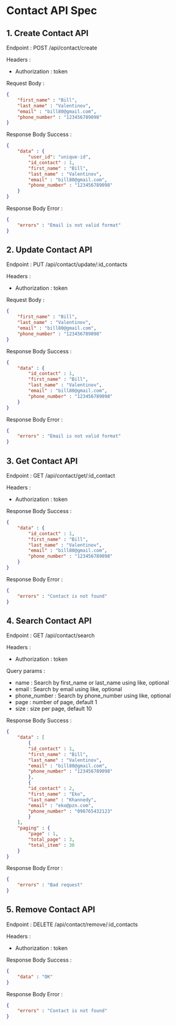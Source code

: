 # Contact API Spec

## 1. Create Contact API

Endpoint : POST /api/contact/create

Headers : 
- Authorization : token

Request Body :

```json
{
    "first_name" : "Bill",
    "last_name" : "Valentinov",
    "email" : "bill80@gmail.com",
    "phone_number" : "123456789098"
}
```

Response Body Success : 

```json
{
    "data" : {
        "user_id": "unique-id",
        "id_contact" : 1,
        "first_name" : "Bill",
        "last_name" : "Valentinov",
        "email" : "bill80@gmail.com",
        "phone_number" : "123456789098"
    }
}
```

Response Body Error :

```json
{
    "errors" : "Email is not valid format"
}
```

## 2. Update Contact API

Endpoint : PUT /api/contact/update/:id_contacts

Headers :
- Authorization : token

Request Body :

```json
{
    "first_name" : "Bill",
    "last_name" : "Valentinov",
    "email" : "bill80@gmail.com",
    "phone_number" : "123456789098"
}
```

Response Body Success :

```json
{
    "data" : {
        "id_contact" : 1,
        "first_name" : "Bill",
        "last_name" : "Valentinov",
        "email" : "bill80@gmail.com",
        "phone_number" : "123456789098"
    }
}
```

Response Body Error :

```json
{
    "errors" : "Email is not valid format"
}
```

## 3. Get Contact API

Endpoint : GET /api/contact/get/:id_contact

Headers :
- Authorization : token

Response Body Success :

```json
{
    "data" : {
        "id_contact" : 1,
        "first_name" : "Bill",
        "last_name" : "Valentinov",
        "email" : "bill80@gmail.com",
        "phone_number" : "123456789098"
    }
}
```

Response Body Error :

```json
{
    "errors" : "Contact is not found"
}
```

## 4. Search Contact API

Endpoint : GET /api/contact/search

Headers :
- Authorization : token

Query params :
- name : Search by first_name or last_name using like, optional
- email : Search by email using like, optional
- phone_number : Search by phone_number using like, optional
- page : number of page, default 1
- size : size per page, default 10

Response Body Success :

```json
{
    "data" : [
        {
        "id_contact" : 1,
        "first_name" : "Bill",
        "last_name" : "Valentinov",
        "email" : "bill80@gmail.com",
        "phone_number" : "123456789098"
        },
        {
        "id_contact" : 2,
        "first_name" : "Eko",
        "last_name" : "Khannedy",
        "email" : "eko@pzn.com",
        "phone_number" : "098765432123"
        }
    ],
    "paging" : {
        "page" : 1,
        "total_page" : 3,
        "total_item" : 30
    }
}
```

Response Body Error :

```json
{
    "errors" : "Bad request"
}
```

## 5. Remove Contact API

Endpoint : DELETE /api/contact/remove/:id_contacts

Headers :
- Authorization : token

Response Body Success :

```json
{
    "data" : "OK"
}
```

Response Body Error :

```json
{
    "errors" : "Contact is not found"
}
```
